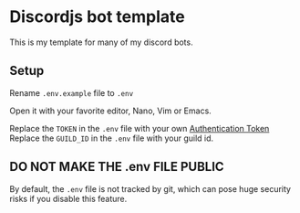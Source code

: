 # Discordjs bot template
This is my template for many of my discord bots.

## Setup
Rename `.env.example` file to `.env`

Open it with your favorite editor, Nano, Vim or Emacs.

Replace the `TOKEN` in the `.env` file with your own [Authentication Token](https://discord.com/developers/applications)  
Replace the `GUILD_ID` in the `.env` file with your guild id.

## DO NOT MAKE THE .env FILE PUBLIC
By default, the `.env` file is not tracked by git, which can pose huge security risks if you disable this feature.

